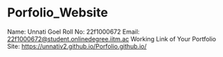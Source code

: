 # Porfolio_Website

Name: Unnati Goel
Roll No: 22f1000672
Email: 22f1000672@student.onlinedegree.iitm.ac
Working Link of Your Portfolio Site: https://unnativ2.github.io/Porfolio.github.io/

 
